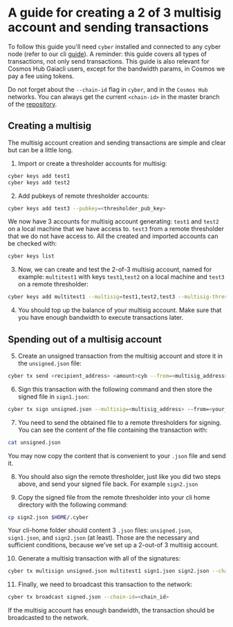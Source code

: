 # A guide for creating a 2 of 3 multisig account and sending transactions

To follow this guide you'll need `cyber` installed and connected to any cyber node (refer to our cli [guide](https://github.com/cybercongress/go-cyber/blob/main/docs/ultimate-commands-guide.md)).
A reminder: this guide covers all types of transactions, not only send transactions. This guide is also relevant for Cosmos Hub Gaiacli users, except for the bandwidth params, in Cosmos we pay a fee using tokens.

Do not forget about the `--chain-id` flag in `cyber`, and in the `Cosmos Hub` networks.
You can always get the current `<chain-id>` in the master branch of the [repository](https://github.com/cybercongress/go-cyber).

## Creating a multisig

The multisig account creation and sending transactions are simple and clear but can be a little long.

1. Import or create a thresholder accounts for multisig:

```bash
cyber keys add test1
cyber keys add test2
```

2. Add pubkeys of remote thresholder accounts:

```bash
cyber keys add test3 --pubkey=<thresholder_pub_key>
```

We now have 3 accounts for multisig account generating:
`test1` and `test2` on a local machine that we have access to.
`test3` from a remote thresholder that we do not have access to.
All the created and imported accounts can be checked with:

```bash
cyber keys list
```

3. Now, we can create and test the 2-of-3 multisig account, named for example: `multitest1` with keys `test1`,`test2` on a local machine and `test3` on a remote thresholder:

```bash
cyber keys add multitest1 --multisig=test1,test2,test3 --multisig-threshold 2
```

4. You should top up the balance of your multisig account. Make sure that you have enough bandwidth to execute transactions later.

## Spending out of a multisig account

5. Create an unsigned transaction from the multisig account and store it in the `unsigned.json` file:

```bash
cyber tx send <recipient_address> <amount>cyb --from=<multisig_address> --chain-id=<chain_id> --generate-only > unsigned.json
```

6. Sign this transaction with the following command and then store the signed file in `sign1.json`:

```bash
cyber tx sign unsigned.json --multisig=<multisig_address> --from=<your_account_name> --output-document sign1.json --chain-id=<chain_id>
```

7. You need to send the obtained file to a remote thresholders for signing. You can see the content of the file containing the transaction with:

 ```bash
cat unsigned.json
```

You may now copy the content that is convenient to your `.json` file and send it.

8. You should also sign the remote thresholder, just like you did two steps above, and send your signed file back.
For example `sign2.json`

9. Copy the signed file from the remote thresholder into your cli home directory with the following command:

```bash
cp sign2.json $HOME/.cyber
```

Your cli-home folder should content 3 `.json` files:
`unsigned.json`, `sign1.json`, and `sign2.json` (at least). Those are the necessary and sufficient conditions, because we've set up a 2-out-of 3 multisig account.

10. Generate a multisig transaction with all of the signatures:

```bash
cyber tx multisign unsigned.json multitest1 sign1.json sign2.json --chain-id=<chain_id> > signed.json
```

11. Finally, we need to broadcast this transaction to the network:

```bash
cyber tx broadcast signed.json --chain-id=<chain_id>
```

If the multisig account has enough bandwidth, the transaction should be broadcasted to the network.
